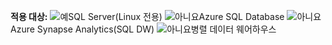 <Token>**적용 대상:** ![예](media/yes-icon.png)SQL Server(Linux 전용) ![아니요](media/no-icon.png)Azure SQL Database ![아니요](media/no-icon.png)Azure Synapse Analytics(SQL DW) ![아니요](media/no-icon.png)병렬 데이터 웨어하우스 </Token>